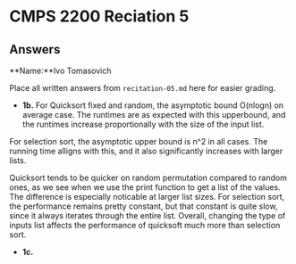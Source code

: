 # CMPS 2200 Reciation 5
## Answers

**Name:**Ivo Tomasovich


Place all written answers from `recitation-05.md` here for easier grading.







- **1b.**
For Quicksort fixed and random, the asymptotic bound O(nlogn) on average case. The runtimes are as expected with this upperbound, and the runtimes increase proportionally with the size of the input list.

For selection sort, the asymptotic upper bound is n^2 in all cases. The running time alligns with this, and it also significantly increases with larger lists.

Quicksort tends to be quicker on random permutation compared to random ones, as we see when we use the print function to get a list of the values. The difference is especially noticable at larger list sizes. For selection sort, the performance remains pretty constant, but that constant is quite slow, since it always iterates through the entire list. Overall, changing the type of inputs list affects the performance of quicksoft much more than selection sort.

- **1c.**
